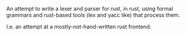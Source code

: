 An attempt to write a lexer and parser for rust, in rust, using formal
grammars and rust-based tools (lex and yacc like) that process them.

I.e. an attempt at a mostly-not-hand-written rust frontend.
